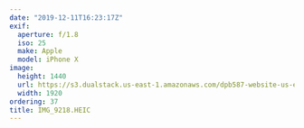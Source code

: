 ```yaml
---
date: "2019-12-11T16:23:17Z"
exif:
  aperture: f/1.8
  iso: 25
  make: Apple
  model: iPhone X
image:
  height: 1440
  url: https://s3.dualstack.us-east-1.amazonaws.com/dpb587-website-us-east-1/asset/gallery/2019-south-america/bcc01888-a133-cbd4-56a7-9fe51b6195f3~1920.jpg
  width: 1920
ordering: 37
title: IMG_9218.HEIC
---
```

